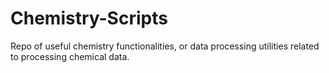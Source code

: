 # Chemistry-Scripts
Repo of useful chemistry functionalities, or data processing utilities related to processing chemical data. 


